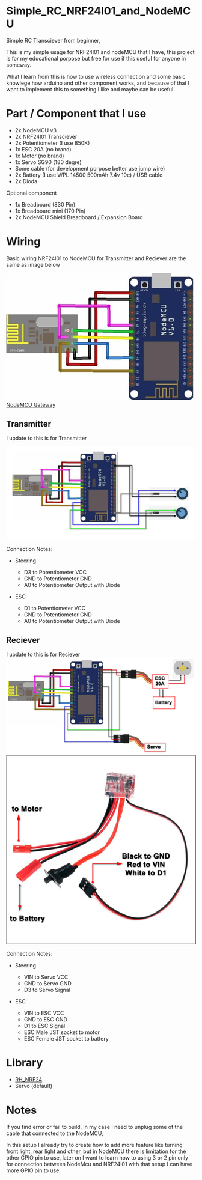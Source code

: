 # Simple_RC_NRF24l01_and_NodeMCU
Simple RC Transciever from beginner,

This is my simple usage for NRF24l01 and nodeMCU that I have, 
this project is for my educational porpose but free for use if this useful for anyone in someway.

What I learn from this is how to use wireless connection and some basic knowlege how arduino and other component works,
and because of that I want to implement this to something I like and maybe can be useful.

# Part / Component that I use
- 2x NodeMCU v3
- 2x NRF24l01 Transciever
- 2x Potentiometer (I use B50K)
- 1x ESC 20A (no brand)
- 1x Motor (no brand)
- 1x Servo SG90 (180 degre)
- Some cable (for development porpose better use jump wire)
- 2x Battery (I use WPL 14500 500mAh 7.4v 10c) / USB cable
- 2x Dioda
 
Optional component
- 1x Breadboard (830 Pin)
- 1x Breadboard mini (170 Pin)
- 2x NodeMCU Shield Breadboard / Expansion Board

# Wiring
Basic wiring NRF24l01 to NodeMCU for Transmitter and Reciever are the same as image below

![img](/NRF24L01-ESP8266-Gateway.jpg "NodeMCU Gateway")
[NodeMCU Gateway](https://how2electronics.com/esp8266-nrf24l01-gateway-arduino-node/)




## Transmitter
I update to this is for Transmitter

![img](/transmitter.png "Transmitter Diagram")

Connection Notes: 

- Steering
  - D3 to Potentiometer VCC
  - GND to Potentiometer GND
  - A0 to Potentiometer Output with Diode
  
- ESC
  - D1 to Potentiometer VCC
  - GND to Potentiometer GND
  - A0 to Potentiometer Output with Diode

## Reciever
I update to this is for Reciever
![img](/reciever.png "Reciever Diagram")
![img](/esc.png "ESC Diagram")

Connection Notes: 

- Steering
  - VIN to Servo VCC
  - GND to Servo GND
  - D3 to Servo Signal
  
- ESC
  - VIN to ESC VCC
  - GND to ESC GND
  - D1 to ESC Signal
  - ESC Male JST socket to motor
  - ESC Female JST socket to battery

# Library
- [RH_NRF24](https://github.com/PaulStoffregen/RadioHead/blob/master/RH_NRF24.h)
- Servo (default)

# Notes
  If you find error or fail to build, in my case I need to unplug some of the cable that connected to the NodeMCU,

  In this setup I already try to create how to add more feature like turning front light, rear light and other,
  but in NodeMCU there is limitation for the other GPIO pin to use, later on I want to learn how to using 3 or 2 pin only for connection between NodeMcu and NRF24l01
  with that setup I can have more GPIO pin to use.
